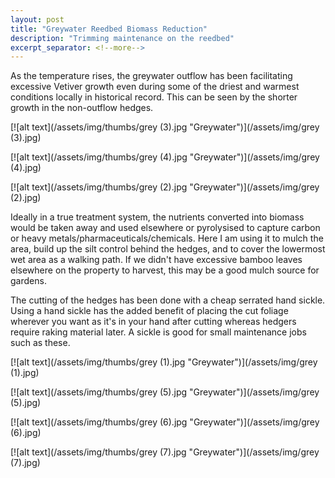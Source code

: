 ```yaml
---
layout: post
title: "Greywater Reedbed Biomass Reduction"
description: "Trimming maintenance on the reedbed"
excerpt_separator: <!--more-->
---
```

As the temperature rises, the greywater outflow has been facilitating excessive Vetiver growth even during some of the driest and warmest conditions locally in historical record. This can be seen by the shorter growth in the non-outflow hedges.

[![alt text](/assets/img/thumbs/grey (3).jpg "Greywater")](/assets/img/grey (3).jpg)

<!--more-->

[![alt text](/assets/img/thumbs/grey (4).jpg "Greywater")](/assets/img/grey (4).jpg)

[![alt text](/assets/img/thumbs/grey (2).jpg "Greywater")](/assets/img/grey (2).jpg)

Ideally in a true treatment system, the nutrients converted into biomass would be taken away and used elsewhere or pyrolysised to capture carbon or heavy metals/pharmaceuticals/chemicals. Here I am using it to mulch the area, build up the silt control behind the hedges, and to cover the lowermost wet area as a walking path. If we didn't have excessive bamboo leaves elsewhere on the property to harvest, this may be a good mulch source for gardens.

The cutting of the hedges has been done with a cheap serrated hand sickle. Using a hand sickle has the added benefit of placing the cut foliage wherever you want as it's in your hand after cutting whereas hedgers require raking material later. A sickle is good for small maintenance jobs such as these.

[![alt text](/assets/img/thumbs/grey (1).jpg "Greywater")](/assets/img/grey (1).jpg)

[![alt text](/assets/img/thumbs/grey (5).jpg "Greywater")](/assets/img/grey (5).jpg)

[![alt text](/assets/img/thumbs/grey (6).jpg "Greywater")](/assets/img/grey (6).jpg)

[![alt text](/assets/img/thumbs/grey (7).jpg "Greywater")](/assets/img/grey (7).jpg)